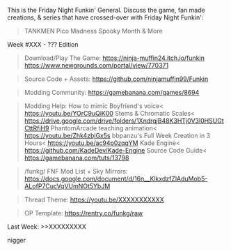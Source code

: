 This is the Friday Night Funkin' General.
Discuss the game, fan made creations, & series that have crossed-over with Friday Night Funkin':
>TANKMEN
>Pico
>Madness
>Spooky Month
>& More

Week #XXX - ??? Edition

>Download/Play The Game:
https://ninja-muffin24.itch.io/funkin
https://www.newgrounds.com/portal/view/770371

>Source Code + Assets:
https://github.com/ninjamuffin99/Funkin

>Modding Community:
https://gamebanana.com/games/8694

>Modding Help:
>How to mimic Boyfriend's voice<
https://youtu.be/YOrC9uQiK00
>Stems & Chromatic Scales<
https://drive.google.com/drive/folders/1XndrqjB48K3HTj0V3l0HSUGtCttRfiH9
>PhantomArcade teaching animation<
https://youtu.be/Zhk4zbjGx5s
>bbpanzu's Full Week Creation in 3 Hours<
https://youtu.be/ac94p0zqqYM
>Kade Engine<
https://github.com/KadeDev/Kade-Engine
>Source Code Guide<
https://gamebanana.com/tuts/13798

>/funkg/ FNF Mod List + Sky Mirrors:
https://docs.google.com/document/d/16n__KlkxdzfZlAduMob5-ALofP7CucVqVUmNOt5YbJM

>Thread Theme:
https://youtu.be/XXXXXXXXXXX

>OP Template:
https://rentry.co/funkg/raw

Last Week: >>XXXXXXXXX

nigger